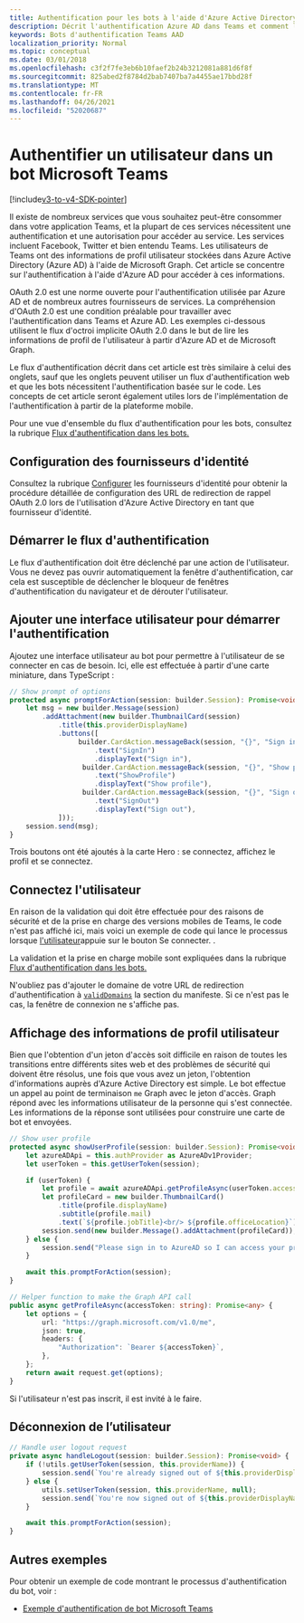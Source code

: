 ```yaml
---
title: Authentification pour les bots à l'aide d'Azure Active Directory
description: Décrit l'authentification Azure AD dans Teams et comment l'utiliser dans vos bots
keywords: Bots d'authentification Teams AAD
localization_priority: Normal
ms.topic: conceptual
ms.date: 03/01/2018
ms.openlocfilehash: c3f2f7fe3eb6b10faef2b24b3212081a881d6f8f
ms.sourcegitcommit: 825abed2f8784d2bab7407ba7a4455ae17bbd28f
ms.translationtype: MT
ms.contentlocale: fr-FR
ms.lasthandoff: 04/26/2021
ms.locfileid: "52020687"
---
```

# <a name="authenticate-a-user-in-a-microsoft-teams-bot"></a>Authentifier un utilisateur dans un bot Microsoft Teams

[!include[v3-to-v4-SDK-pointer](~/includes/v3-to-v4-pointer-bots.md)]

Il existe de nombreux services que vous souhaitez peut-être consommer dans votre application Teams, et la plupart de ces services nécessitent une authentification et une autorisation pour accéder au service. Les services incluent Facebook, Twitter et bien entendu Teams. Les utilisateurs de Teams ont des informations de profil utilisateur stockées dans Azure Active Directory (Azure AD) à l'aide de Microsoft Graph. Cet article se concentre sur l'authentification à l'aide d'Azure AD pour accéder à ces informations.

OAuth 2.0 est une norme ouverte pour l'authentification utilisée par Azure AD et de nombreux autres fournisseurs de services. La compréhension d'OAuth 2.0 est une condition préalable pour travailler avec l'authentification dans Teams et Azure AD. Les exemples ci-dessous utilisent le flux d'octroi implicite OAuth 2.0 dans le but de lire les informations de profil de l'utilisateur à partir d'Azure AD et de Microsoft Graph.

Le flux d'authentification décrit dans cet article est très similaire à celui des onglets, sauf que les onglets peuvent utiliser un flux d'authentification web et que les bots nécessitent l'authentification basée sur le code. Les concepts de cet article seront également utiles lors de l'implémentation de l'authentification à partir de la plateforme mobile.

Pour une vue d'ensemble du flux d'authentification pour les bots, consultez la rubrique [Flux d'authentification dans les bots.](~/resources/bot-v3/bot-authentication/auth-flow-bot.md)

## <a name="configuring-identity-providers"></a>Configuration des fournisseurs d'identité

Consultez la rubrique [Configurer](~/concepts/authentication/configure-identity-provider.md) les fournisseurs d'identité pour obtenir la procédure détaillée de configuration des URL de redirection de rappel OAuth 2.0 lors de l'utilisation d'Azure Active Directory en tant que fournisseur d'identité.

## <a name="initiate-authentication-flow"></a>Démarrer le flux d'authentification

Le flux d'authentification doit être déclenché par une action de l'utilisateur. Vous ne devez pas ouvrir automatiquement la fenêtre d'authentification, car cela est susceptible de déclencher le bloqueur de fenêtres d'authentification du navigateur et de dérouter l'utilisateur.

## <a name="add-ui-to-start-authentication"></a>Ajouter une interface utilisateur pour démarrer l'authentification

Ajoutez une interface utilisateur au bot pour permettre à l'utilisateur de se connecter en cas de besoin. Ici, elle est effectuée à partir d'une carte miniature, dans TypeScript :

```typescript
// Show prompt of options
protected async promptForAction(session: builder.Session): Promise<void> {
    let msg = new builder.Message(session)
        .addAttachment(new builder.ThumbnailCard(session)
            .title(this.providerDisplayName)
            .buttons([
                 builder.CardAction.messageBack(session, "{}", "Sign in")
                     .text("SignIn")
                     .displayText("Sign in"),
                  builder.CardAction.messageBack(session, "{}", "Show profile")
                     .text("ShowProfile")
                     .displayText("Show profile"),
                  builder.CardAction.messageBack(session, "{}", "Sign out")
                     .text("SignOut")
                     .displayText("Sign out"),
            ]));
    session.send(msg);
}
```

Trois boutons ont été ajoutés à la carte Hero : se connectez, affichez le profil et se connectez.

## <a name="sign-the-user-in"></a>Connectez l'utilisateur

En raison de la validation qui doit être effectuée pour des raisons de sécurité et de la prise en charge des versions mobiles de Teams, le code n'est pas affiché ici, mais voici un exemple de code qui lance le processus lorsque [l'utilisateur](https://github.com/OfficeDev/microsoft-teams-sample-auth-node/blob/e84020562d7c8b83f4a357a4a4d91298c5d2989d/src/dialogs/BaseIdentityDialog.ts#L154-L195)appuie sur le bouton Se connecter. .

La validation et la prise en charge mobile sont expliquées dans la rubrique [Flux d'authentification dans les bots.](~/resources/bot-v3/bot-authentication/auth-flow-bot.md)

N'oubliez pas d'ajouter le domaine de votre URL de redirection d'authentification à [`validDomains`](~/resources/schema/manifest-schema.md#validdomains) la section du manifeste. Si ce n'est pas le cas, la fenêtre de connexion ne s'affiche pas.

## <a name="showing-user-profile-information"></a>Affichage des informations de profil utilisateur

Bien que l'obtention d'un jeton d'accès soit difficile en raison de toutes les transitions entre différents sites web et des problèmes de sécurité qui doivent être résolus, une fois que vous avez un jeton, l'obtention d'informations auprès d'Azure Active Directory est simple. Le bot effectue un appel au point de terminaison `me` Graph avec le jeton d'accès. Graph répond avec les informations utilisateur de la personne qui s'est connectée. Les informations de la réponse sont utilisées pour construire une carte de bot et envoyées.

```typescript
// Show user profile
protected async showUserProfile(session: builder.Session): Promise<void> {
    let azureADApi = this.authProvider as AzureADv1Provider;
    let userToken = this.getUserToken(session);

    if (userToken) {
        let profile = await azureADApi.getProfileAsync(userToken.accessToken);
        let profileCard = new builder.ThumbnailCard()
            .title(profile.displayName)
            .subtitle(profile.mail)
            .text(`${profile.jobTitle}<br/> ${profile.officeLocation}`);
        session.send(new builder.Message().addAttachment(profileCard));
    } else {
        session.send("Please sign in to AzureAD so I can access your profile.");
    }

    await this.promptForAction(session);
}

// Helper function to make the Graph API call
public async getProfileAsync(accessToken: string): Promise<any> {
    let options = {
        url: "https://graph.microsoft.com/v1.0/me",
        json: true,
        headers: {
            "Authorization": `Bearer ${accessToken}`,
        },
    };
    return await request.get(options);
}
```

Si l'utilisateur n'est pas inscrit, il est invité à le faire.

## <a name="sign-the-user-out"></a>Déconnexion de l’utilisateur

```typescript
// Handle user logout request
private async handleLogout(session: builder.Session): Promise<void> {
    if (!utils.getUserToken(session, this.providerName)) {
        session.send(`You're already signed out of ${this.providerDisplayName}.`);
    } else {
        utils.setUserToken(session, this.providerName, null);
        session.send(`You're now signed out of ${this.providerDisplayName}.`);
    }

    await this.promptForAction(session);
}
```

## <a name="other-samples"></a>Autres exemples

Pour obtenir un exemple de code montrant le processus d'authentification du bot, voir :

* [Exemple d'authentification de bot Microsoft Teams](https://github.com/OfficeDev/microsoft-teams-sample-auth-node)
